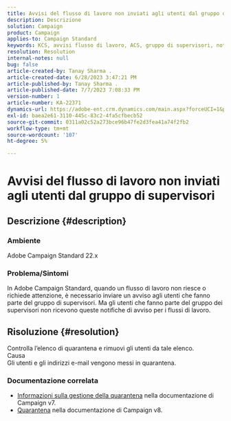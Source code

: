 ```yaml
---
title: Avvisi del flusso di lavoro non inviati agli utenti dal gruppo di supervisori
description: Descrizione
solution: Campaign
product: Campaign
applies-to: Campaign Standard
keywords: KCS, avvisi flusso di lavoro, ACS, gruppo di supervisori, notifica
resolution: Resolution
internal-notes: null
bug: false
article-created-by: Tanay Sharma .
article-created-date: 6/28/2023 3:47:21 PM
article-published-by: Tanay Sharma .
article-published-date: 7/7/2023 7:08:33 PM
version-number: 1
article-number: KA-22371
dynamics-url: https://adobe-ent.crm.dynamics.com/main.aspx?forceUCI=1&pagetype=entityrecord&etn=knowledgearticle&id=dc9c8e0b-cb15-ee11-8f6e-6045bd006295
exl-id: baea2e61-3110-445c-83c2-4fa5cfbecb52
source-git-commit: 0311a02c52a273bce96b47fe2d3fea41a74f2fb2
workflow-type: tm+mt
source-wordcount: '107'
ht-degree: 5%

---
```


# Avvisi del flusso di lavoro non inviati agli utenti dal gruppo di supervisori

## Descrizione {#description}


### Ambiente

Adobe Campaign Standard 22.x

### Problema/Sintomi

In Adobe Campaign Standard, quando un flusso di lavoro non riesce o richiede attenzione, è necessario inviare un avviso agli utenti che fanno parte del gruppo di supervisori. Ma gli utenti che fanno parte del gruppo dei supervisori non ricevono queste notifiche di avviso per i flussi di lavoro.


## Risoluzione {#resolution}


Controlla l’elenco di quarantena e rimuovi gli utenti da tale elenco.
<br>Causa<br>
Gli utenti e gli indirizzi e-mail vengono messi in quarantena.

### Documentazione correlata

- [Informazioni sulla gestione della quarantena](https://experienceleague.adobe.com/docs/campaign-classic/using/sending-messages/monitoring-deliveries/understanding-quarantine-management.html) nella documentazione di Campaign v7.
- [Quarantena](https://experienceleague.adobe.com/docs/campaign/campaign-v8/campaigns/send/failures/quarantines.html) nella documentazione di Campaign v8.
